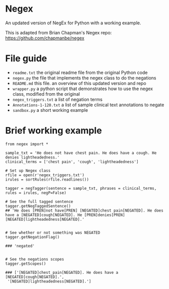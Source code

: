# Negex

An updated version of NegEx for Python with a working example.

This is adapted from Brian Chapman's Negex repo: https://github.com/chapmanbe/negex

# File guide

- `readme.txt` the original readme file from the original Python code
- `negex.py` the file that implements the negex class to do the negations
- `README.md` this file. an overview of this updated version and repo
- `wrapper.py` a python script that demonstrates how to use the negex class, modified from the original
- `negex_triggers.txt` a list of negation terms
- `Annotations-1-120.txt` a list of sample clinical text annotations to negate
- `sandbox.py` a short working example

# Brief working example

```{python}
from negex import *

sample_txt = 'He does not have chest pain. He does have a cough. He denies lightheadedness.'
clinical_terms = ['chest pain', 'cough', 'lightheadedness']

# Set up Negex class
rfile = open(r'negex_triggers.txt')
irules = sortRules(rfile.readlines())

tagger = negTagger(sentence = sample_txt, phrases = clinical_terms, rules = irules, negP=False)

# See the full tagged sentence
tagger.getNegTaggedSentence()
## 'He does [PREN]not have[PREN] [NEGATED]chest pain[NEGATED]. He does have a [NEGATED]cough[NEGATED]. He [PREN]denies[PREN] [NEGATED]lightheadedness[NEGATED].'


# See whether or not something was NEGATED
tagger.getNegationFlag()

### 'negated'


# See the negations scopes
tagger.getScopes()

### ['[NEGATED]chest_pain[NEGATED]. He does have a [NEGATED]cough[NEGATED].',
 '[NEGATED]lightheadedness[NEGATED].']

```
